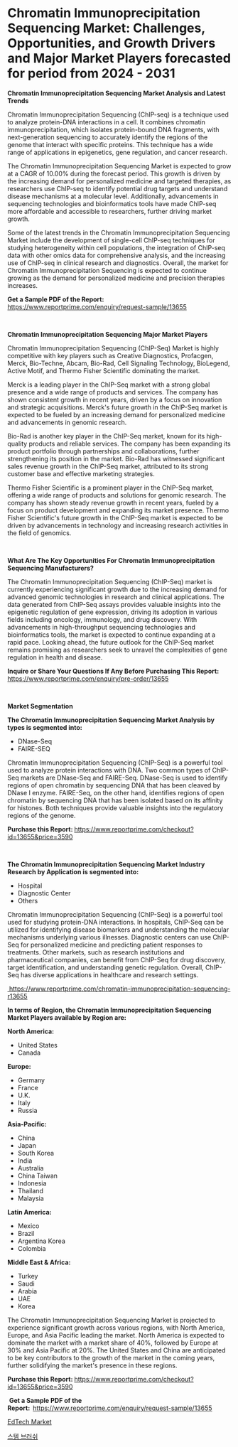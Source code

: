 <p><h1>Chromatin Immunoprecipitation Sequencing Market: Challenges, Opportunities, and Growth Drivers and Major Market Players forecasted for period from 2024 - 2031</h1></p><p><strong>Chromatin Immunoprecipitation Sequencing Market Analysis and Latest Trends</strong></p>
<p><p>Chromatin Immunoprecipitation Sequencing (ChIP-seq) is a technique used to analyze protein-DNA interactions in a cell. It combines chromatin immunoprecipitation, which isolates protein-bound DNA fragments, with next-generation sequencing to accurately identify the regions of the genome that interact with specific proteins. This technique has a wide range of applications in epigenetics, gene regulation, and cancer research.</p><p>The Chromatin Immunoprecipitation Sequencing Market is expected to grow at a CAGR of 10.00% during the forecast period. This growth is driven by the increasing demand for personalized medicine and targeted therapies, as researchers use ChIP-seq to identify potential drug targets and understand disease mechanisms at a molecular level. Additionally, advancements in sequencing technologies and bioinformatics tools have made ChIP-seq more affordable and accessible to researchers, further driving market growth.</p><p>Some of the latest trends in the Chromatin Immunoprecipitation Sequencing Market include the development of single-cell ChIP-seq techniques for studying heterogeneity within cell populations, the integration of ChIP-seq data with other omics data for comprehensive analysis, and the increasing use of ChIP-seq in clinical research and diagnostics. Overall, the market for Chromatin Immunoprecipitation Sequencing is expected to continue growing as the demand for personalized medicine and precision therapies increases.</p></p>
<p><strong>Get a Sample PDF of the Report:&nbsp;</strong> <a href="https://www.reportprime.com/enquiry/request-sample/13655">https://www.reportprime.com/enquiry/request-sample/13655</a></p>
<p>&nbsp;</p>
<p><strong>Chromatin Immunoprecipitation Sequencing Major Market Players</strong></p>
<p><p>Chromatin Immunoprecipitation Sequencing (ChIP-Seq) Market is highly competitive with key players such as Creative Diagnostics, Profacgen, Merck, Bio-Techne, Abcam, Bio-Rad, Cell Signaling Technology, BioLegend, Active Motif, and Thermo Fisher Scientific dominating the market.</p><p>Merck is a leading player in the ChIP-Seq market with a strong global presence and a wide range of products and services. The company has shown consistent growth in recent years, driven by a focus on innovation and strategic acquisitions. Merck's future growth in the ChIP-Seq market is expected to be fueled by an increasing demand for personalized medicine and advancements in genomic research.</p><p>Bio-Rad is another key player in the ChIP-Seq market, known for its high-quality products and reliable services. The company has been expanding its product portfolio through partnerships and collaborations, further strengthening its position in the market. Bio-Rad has witnessed significant sales revenue growth in the ChIP-Seq market, attributed to its strong customer base and effective marketing strategies.</p><p>Thermo Fisher Scientific is a prominent player in the ChIP-Seq market, offering a wide range of products and solutions for genomic research. The company has shown steady revenue growth in recent years, fueled by a focus on product development and expanding its market presence. Thermo Fisher Scientific's future growth in the ChIP-Seq market is expected to be driven by advancements in technology and increasing research activities in the field of genomics.</p></p>
<p>&nbsp;</p>
<p><strong>What Are The Key Opportunities For Chromatin Immunoprecipitation Sequencing Manufacturers?</strong></p>
<p><p>The Chromatin Immunoprecipitation Sequencing (ChIP-Seq) market is currently experiencing significant growth due to the increasing demand for advanced genomic technologies in research and clinical applications. The data generated from ChIP-Seq assays provides valuable insights into the epigenetic regulation of gene expression, driving its adoption in various fields including oncology, immunology, and drug discovery. With advancements in high-throughput sequencing technologies and bioinformatics tools, the market is expected to continue expanding at a rapid pace. Looking ahead, the future outlook for the ChIP-Seq market remains promising as researchers seek to unravel the complexities of gene regulation in health and disease.</p></p>
<p><strong>Inquire or Share Your Questions If Any Before Purchasing This Report:</strong> <a href="https://www.reportprime.com/enquiry/pre-order/13655">https://www.reportprime.com/enquiry/pre-order/13655</a></p>
<p>&nbsp;</p>
<p><strong>Market Segmentation</strong></p>
<p><strong>The Chromatin Immunoprecipitation Sequencing Market Analysis by types is segmented into:</strong></p>
<p><ul><li>DNase-Seq</li><li>FAIRE-SEQ</li></ul></p>
<p><p>Chromatin Immunoprecipitation Sequencing (ChIP-Seq) is a powerful tool used to analyze protein interactions with DNA. Two common types of ChIP-Seq markets are DNase-Seq and FAIRE-Seq. DNase-Seq is used to identify regions of open chromatin by sequencing DNA that has been cleaved by DNase I enzyme. FAIRE-Seq, on the other hand, identifies regions of open chromatin by sequencing DNA that has been isolated based on its affinity for histones. Both techniques provide valuable insights into the regulatory regions of the genome.</p></p>
<p><strong>Purchase this Report:&nbsp;</strong><a href="https://www.reportprime.com/checkout?id=13655&price=3590">https://www.reportprime.com/checkout?id=13655&price=3590</a></p>
<p>&nbsp;</p>
<p><strong>The Chromatin Immunoprecipitation Sequencing Market Industry Research by Application is segmented into:</strong></p>
<p><ul><li>Hospital</li><li>Diagnostic Center</li><li>Others</li></ul></p>
<p><p>Chromatin Immunoprecipitation Sequencing (ChIP-Seq) is a powerful tool used for studying protein-DNA interactions. In hospitals, ChIP-Seq can be utilized for identifying disease biomarkers and understanding the molecular mechanisms underlying various illnesses. Diagnostic centers can use ChIP-Seq for personalized medicine and predicting patient responses to treatments. Other markets, such as research institutions and pharmaceutical companies, can benefit from ChIP-Seq for drug discovery, target identification, and understanding genetic regulation. Overall, ChIP-Seq has diverse applications in healthcare and research settings.</p></p>
<p><a href="https://www.reportprime.com/chromatin-immunoprecipitation-sequencing-r13655">&nbsp;https://www.reportprime.com/chromatin-immunoprecipitation-sequencing-r13655</a></p>
<p><strong>In terms of Region, the Chromatin Immunoprecipitation Sequencing Market Players available by Region are:</strong></p>
<p>
    <p> <strong> North America: </strong>
        <ul>
            <li>United States</li>
            <li>Canada</li>
        </ul>
        </p> 
    <p> <strong> Europe: </strong>
        <ul>
            <li>Germany</li>
            <li>France</li>
            <li>U.K.</li>
            <li>Italy</li>
            <li>Russia</li>
        </ul>
        </p> 
    <p> <strong> Asia-Pacific: </strong>
        <ul>
            <li>China</li>
            <li>Japan</li>
            <li>South Korea</li>
            <li>India</li>
            <li>Australia</li>
            <li>China Taiwan</li>
            <li>Indonesia</li>
            <li>Thailand</li>
            <li>Malaysia</li>
        </ul>
        </p> 
    <p> <strong> Latin America: </strong>
        <ul>
            <li>Mexico</li>
            <li>Brazil</li>
            <li>Argentina Korea</li>
            <li>Colombia</li>
        </ul>
        </p> 
    <p> <strong> Middle East & Africa: </strong>
        <ul>
            <li>Turkey</li>
            <li>Saudi</li>
            <li>Arabia</li>
            <li>UAE</li>
            <li>Korea</li>
        </ul>
    </p>
    </p>
<p><p>The Chromatin Immunoprecipitation Sequencing Market is projected to experience significant growth across various regions, with North America, Europe, and Asia Pacific leading the market. North America is expected to dominate the market with a market share of 40%, followed by Europe at 30% and Asia Pacific at 20%. The United States and China are anticipated to be key contributors to the growth of the market in the coming years, further solidifying the market's presence in these regions.</p></p>
<p><strong>Purchase this Report: </strong><a href="https://www.reportprime.com/checkout?id=13655&price=3590">https://www.reportprime.com/checkout?id=13655&price=3590</a></p>
<p>&nbsp;<strong>Get a Sample PDF of the Report:&nbsp;&nbsp;</strong><a href="https://www.reportprime.com/enquiry/request-sample/13655">https://www.reportprime.com/enquiry/request-sample/13655</a></p>
<p><strong></strong></p>
<p><p><a href="https://github.com/ChiragRp1/Market-Research-Report-List-4/blob/main/edtech-market.md">EdTech Market</a></p><p><a href="https://github.com/akzkkws047661437/Market-Research-Report-List-1/blob/main/749053022671.md">스템 브러쉬</a></p></p>